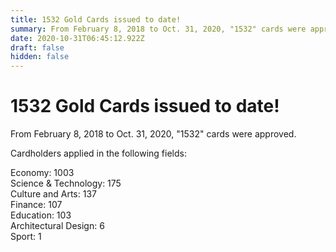 ```yaml
---
title: 1532 Gold Cards issued to date!
summary: From February 8, 2018 to Oct. 31, 2020, "1532" cards were approved.
date: 2020-10-31T06:45:12.922Z
draft: false
hidden: false
---
```

# 1532 Gold Cards issued to date!

From February 8, 2018 to Oct. 31, 2020, "1532" cards were approved.

Cardholders applied in the following fields:

Economy: 1003\
Science & Technology: 175\
Culture and Arts: 137\
Finance: 107\
Education: 103\
Architectural Design: 6\
Sport: 1